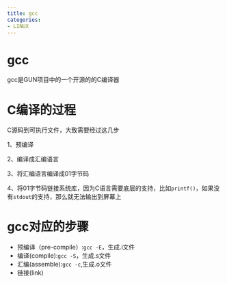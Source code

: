 ```yaml
---
title: gcc
categories: 
- LINUX
---
```

# gcc
gcc是GUN项目中的一个开源的的C编译器

# C编译的过程

C源码到可执行文件，大致需要经过这几步

1、预编译

2、编译成汇编语言

3、将汇编语言编译成01字节码

4、将01字节码链接系统库，因为C语言需要底层的支持，比如`printf()`，如果没有`stdout`的支持，那么就无法输出到屏幕上

# gcc对应的步骤

- 预编译（pre-compile）:`gcc -E`，生成.i文件
- 编译(compile):`gcc -S`，生成.s文件
- 汇编(assemble):`gcc -c`,生成.o文件
- 链接(link)

